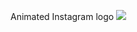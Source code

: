 Animated Instagram logo
<a href="https://gph.is/2Lo37iG"><img src="https://media.giphy.com/media/8qx1s8ZK6iDg9t2s6f/giphy.gif"></a>
